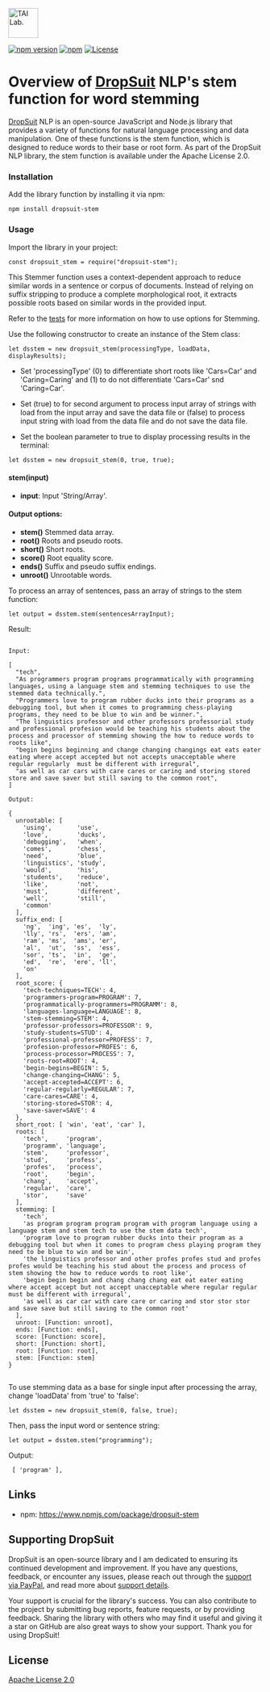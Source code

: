 [<img alt="TAI Lab." width="59px" src="https://github.com/ladooniani/tailab/blob/master/assets/tai_lab_terbinari_cbm_project_logo.png" />](https://github.com/ladooniani/dropsuit#readme)

[![npm version](https://img.shields.io/npm/v/dropsuit-stem.svg?style=flat)](https://www.npmjs.com/package/dropsuit-stem) [![npm](https://img.shields.io/npm/dt/dropsuit-stem.svg?style=flat-square)](https://www.npmjs.com/package/dropsuit-stem) [![License](https://img.shields.io/npm/l/dropsuit-stem.svg)](https://www.npmjs.com/package/dropsuit-stem)

# Overview of [DropSuit](https://github.com/ladooniani/dropsuit#readme) NLP's stem function for word stemming

[DropSuit](https://github.com/ladooniani/dropsuit#readme)  NLP is an open-source JavaScript and Node.js library that provides a variety of functions for natural language processing and data manipulation. One of these functions is the stem function, which is designed to reduce words to their base or root form. As part of the DropSuit NLP library, the stem function is available under the Apache License 2.0.

### Installation

Add the library function by installing it via npm:

```
npm install dropsuit-stem
```

### Usage

Import the library in your project:

```
const dropsuit_stem = require("dropsuit-stem");

```

This Stemmer function uses a context-dependent approach to reduce similar words in a sentence or corpus of documents. Instead of relying on suffix stripping to produce a complete morphological root, it extracts possible roots based on similar words in the provided input.

Refer to the [tests](https://github.com/ladooniani/dropsuit-stem/blob/main/test/index.test.js) for more information on how to use options for Stemming.

Use the following constructor to create an instance of the Stem class:

```
let dsstem = new dropsuit_stem(processingType, loadData, displayResults);

```

- Set 'processingType' (0) to differentiate short roots like 'Cars=Car' and 'Caring=Caring' and (1) to do not differentiate 'Cars=Car' snd 'Caring=Car'.

- Set (true) to for second argument to process input array of strings with load from the input array and save the data file or (false) to process input string with load from the data file and do not save the data file.

- Set the boolean parameter to true to display processing results in the terminal:

```
let dsstem = new dropsuit_stem(0, true, true);

```

#### stem(input)

- **input**: Input 'String/Array'.

#### Output options:

- **stem()** Stemmed data array.
- **root()** Roots and pseudo roots.
- **short()** Short roots.
- **score()** Root equality score.
- **ends()** Suffix and pseudo suffix endings.
- **unroot()** Unrootable words.

To process an array of sentences, pass an array of strings to the stem function:

```
let output = dsstem.stem(sentencesArrayInput);
```

Result:

```

Input:

[
  "tech",
  "As programmers program programs programmatically with programming languages, using a language stem and stemming techniques to use the stemmed data technically.",
  "Programmers love to program rubber ducks into their programs as a debugging tool, but when it comes to programming chess-playing programs, they need to be blue to win and be winner.",
  "The linguistics professor and other professors professorial study and professional profesion would be teaching his students about the process and processor of stemming showing the how to reduce words to roots like",
  "begin begins beginning and change changing changings eat eats eater eating where accept accepted but not accepts unacceptable where regular regularly  must be different with irregural",
  "as well as car cars with care cares or caring and storing stored store and save saver but still saving to the common root",
]

Output:

{
  unrootable: [
    'using',       'use',
    'love',        'ducks',
    'debugging',   'when',
    'comes',       'chess',
    'need',        'blue',
    'linguistics', 'study',
    'would',       'his',
    'students',    'reduce',
    'like',        'not',
    'must',        'different',
    'well',        'still',
    'common'
  ],
  suffix_end: [
    'ng',  'ing', 'es',  'ly',
    'lly', 'rs',  'ers', 'am',
    'ram', 'ms',  'ams', 'er',
    'al',  'ut',  'ss',  'ess',
    'sor', 'ts',  'in',  'ge',
    'ed',  're',  'ere', 'll',
    'on'
  ],
  root_score: {
    'tech-techniques=TECH': 4,
    'programmers-program=PROGRAM': 7,
    'programmatically-programmers=PROGRAMM': 8,
    'languages-language=LANGUAGE': 8,
    'stem-stemming=STEM': 4,
    'professor-professors=PROFESSOR': 9,
    'study-students=STUD': 4,
    'professional-professor=PROFESS': 7,
    'profesion-professor=PROFES': 6,
    'process-processor=PROCESS': 7,
    'roots-root=ROOT': 4,
    'begin-begins=BEGIN': 5,
    'change-changing=CHANG': 5,
    'accept-accepted=ACCEPT': 6,
    'regular-regularly=REGULAR': 7,
    'care-cares=CARE': 4,
    'storing-stored=STOR': 4,
    'save-saver=SAVE': 4
  },
  short_root: [ 'win', 'eat', 'car' ],
  roots: [
    'tech',     'program',
    'programm', 'language',
    'stem',     'professor',
    'stud',     'profess',
    'profes',   'process',
    'root',     'begin',
    'chang',    'accept',
    'regular',  'care',
    'stor',     'save'
  ],
  stemming: [
    'tech',
    'as program program program program with program language using a language stem and stem tech to use the stem data tech',
    'program love to program rubber ducks into their program as a debugging tool but when it comes to program chess playing program they need to be blue to win and be win',
    'the linguistics professor and other profes profes stud and profes profes would be teaching his stud about the process and process of stem showing the how to reduce words to root like',
    'begin begin begin and chang chang chang eat eat eater eating where accept accept but not accept unacceptable where regular regular must be different with irregural',
    'as well as car car with care care or caring and stor stor stor and save save but still saving to the common root'
  ],
  unroot: [Function: unroot],
  ends: [Function: ends],
  score: [Function: score],
  short: [Function: short],
  root: [Function: root],
  stem: [Function: stem]
}


```

To use stemming data as a base for single input after processing the array, change 'loadData' from 'true' to 'false':

```
let dsstem = new dropsuit_stem(0, false, true);

```

Then, pass the input word or sentence string:

```
let output = dsstem.stem("programming");

```

Output:

```
 [ 'program' ],
```

## Links

- npm: https://www.npmjs.com/package/dropsuit-stem

## Supporting DropSuit

DropSuit is an open-source library and I am dedicated to ensuring its continued development and improvement. If you have any questions, feedback, or encounter any issues, please reach out through the [support via PayPal](https://www.paypal.com/paypalme/dropsuit?country.x=GE&locale.x=en_US), and read more about [support details](https://github.com/ladooniani/dropsuit/blob/main/Support.md).

Your support is crucial for the library's success. You can also contribute to the project by submitting bug reports, feature requests, or by providing feedback. Sharing the library with others who may find it useful and giving it a star on GitHub are also great ways to show your support. Thank you for using DropSuit!

## License

[Apache License 2.0](LICENSE.txt)
